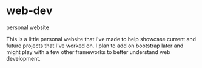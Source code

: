 # web-dev
personal website 


This is a little personal website that i've made to help showcase current and future projects that I've worked on.
I plan to add on bootstrap later and might play with a few other frameworks to better understand web development.

